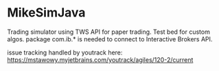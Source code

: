 # MikeSimJava
Trading simulator using TWS API for paper trading. Test bed for custom algos.
package com.ib.* is needed to connect to Interactive Brokers API.

issue tracking handled by youtrack here:
https://mstawowy.myjetbrains.com/youtrack/agiles/120-2/current